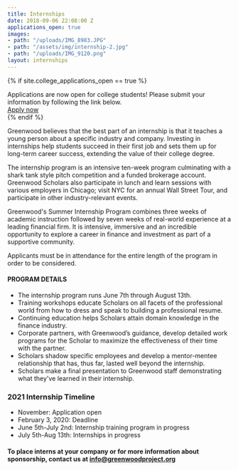 ```yaml
---
title: Internships
date: 2018-09-06 22:08:00 Z
applications_open: true
images:
- path: "/uploads/IMG_8983.JPG"
- path: "/assets/img/internship-2.jpg"
- path: "/uploads/IMG_9120.png"
layout: internships
---
```


{% if site.college_applications_open == true %}
<div class="applications-open lg-p3 p2 mb3 mt3 lg-mt0">
    <div class="h3">Applications are now open for college students! Please submit your information by following the link below.</div>
    <a href="http://greenwoodproject.org/college-apply/" class="button">Apply now</a>
</div>
{% endif %}


Greenwood believes that the best part of an internship is that it teaches a young person about a specific industry and company. Investing in internships help students succeed in their first job and sets them up for long-term career success, extending the value of their college degree.

The internship program is an intensive ten-week program culminating with a shark tank style pitch competition and a funded brokerage account. Greenwood Scholars also participate in lunch and learn sessions with various employers in Chicago; visit NYC for an annual Wall Street Tour, and participate in other industry-relevant events.

Greenwood's Summer Internship Program combines three weeks of academic instruction followed by seven weeks of real-world experience at a leading financial firm.  It is intensive, immersive and an incredible opportunity to explore a career in finance and investment as part of a supportive community.

Applicants must be in attendance for the entire length of the program in order to be considered.

#### PROGRAM DETAILS

*   The internship program runs June 7th through August 13th.
*   Training workshops educate Scholars on all facets of the professional world from how to dress and speak to building a professional resume.
*   Continuing education helps Scholars attain domain knowledge in the finance industry.
*   Corporate partners, with Greenwood’s guidance, develop detailed work programs for the Scholar to maximize the effectiveness of their time with the partner.
*   Scholars shadow specific employees and develop a mentor-mentee relationship that has, thus far, lasted well beyond the internship.
*   Scholars make a final presentation to Greenwood staff demonstrating what they've learned in their internship.

### 2021 Internship Timeline
* November: Application open
* February 3, 2020: Deadline
* June 5th-July 2nd: Internship training program in progress
* July 5th-Aug 13th: Internships in progress

#### To place interns at your company or for more information about sponsorship, contact us at info@greenwoodproject.org
